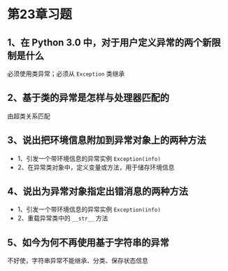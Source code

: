 # 第23章习题

## 1、在 Python 3.0 中，对于用户定义异常的两个新限制是什么

必须使用类异常；必须从 `Exception` 类继承

## 2、基于类的异常是怎样与处理器匹配的

由超类关系匹配

## 3、说出把环境信息附加到异常对象上的两种方法

* 1、引发一个带环境信息的异常实例 `Exception(info)`
* 2、在异常类对象中，定义变量或方法，用于储存环境信息

## 4、说出为异常对象指定出错消息的两种方法

* 1、引发一个带环境信息的异常实例 `Exception(info)`
* 2、重载异常类中的 `__str__` 方法

## 5、如今为何不再使用基于字符串的异常

不好使，字符串异常不能继承、分类、保存状态信息
